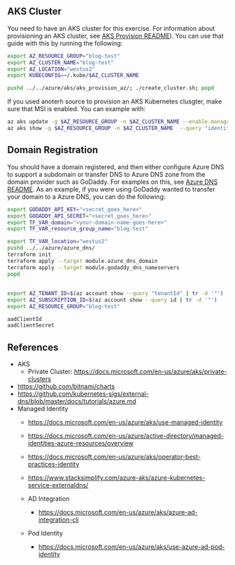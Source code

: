 

## AKS Cluster

You need to have an AKS cluster for this exercise.  For information about provisioning an AKS cluster, see [AKS Provision README](../../azure/aks/aks_provision_az/README.md)).  You can use that guide with this by running the following:

```bash
export AZ_RESOURCE_GROUP="blog-test"
export AZ_CLUSTER_NAME="blog-test"
export AZ_LOCATION="westus2"
export KUBECONFIG=~/.kube/$AZ_CLUSTER_NAME

pushd ../../azure/aks/aks_provision_az/; ./create_cluster.sh; popd
```

If you used anoterh source to provision an AKS Kubernetes clusgter, make sure that MSI is enabled.  You can example with:

```bash
az aks update -g $AZ_RESOURCE_GROUP -n $AZ_CLUSTER_NAME --enable-managed-identity
az aks show -g $AZ_RESOURCE_GROUP -n $AZ_CLUSTER_NAME  --query "identity"
```

## Domain Registration

You should have a domain registered, and then either configure Azure DNS to support a subdomain or transfer DNS to Azure DNS zone from the domain provider such as GoDaddy.  For examples on this, see [Azure DNS README](../../azure/azure_dns/README.md). As an example, if you were using GoDaddy wanted to transfer your domain to a Azure DNS, you can do the following:

```bash
export GODADDY_API_KEY="<secret_goes_here>"
export GODADDY_API_SECRET="<secret_goes_here>"
export TF_VAR_domain="<your-domain-name-goes-here>"
export TF_VAR_resource_group_name="blog-test"

export TF_VAR_location="westus2"
pushd ../../azure/azure_dns/
terraform init
terraform apply --target module.azure_dns_domain
terraform apply --target module.godaddy_dns_nameservers
popd
```

##

```bash
export AZ_TENANT_ID=$(az account show --query "tenantId" | tr -d '"')
export AZ_SUBSCRIPTION_ID=$(az account show --query id | tr -d '"')
export AZ_RESOURCE_GROUP="blog-test"

aadClientId
aadClientSecret
```



## References


* AKS
  * Private Cluster: https://docs.microsoft.com/en-us/azure/aks/private-clusters
* https://github.com/bitnami/charts
* https://github.com/kubernetes-sigs/external-dns/blob/master/docs/tutorials/azure.md
* Managed Identity
  * https://docs.microsoft.com/en-us/azure/aks/use-managed-identity
  * https://docs.microsoft.com/en-us/azure/active-directory/managed-identities-azure-resources/overview
  * https://docs.microsoft.com/en-us/azure/aks/operator-best-practices-identity
  * https://www.stacksimplify.com/azure-aks/azure-kubernetes-service-externaldns/

  * AD Integration
    * https://docs.microsoft.com/en-us/azure/aks/azure-ad-integration-cli
  * Pod Identity
    * https://docs.microsoft.com/en-us/azure/aks/use-azure-ad-pod-identity

